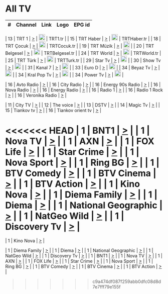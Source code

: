 <h1>All TV</h1>

| #   | Channel        | Link  | Logo | EPG id |
|:---:|:--------------:|:-----:|:----:|:------:|

| 13  | TRT 1            | [>](https://tv-trt1.medya.trt.com.tr/master.m3u8) | <img height="20" src="https://i.imgur.com/j786OLG.png"/> | TRT1.tr |
| 15  | TRT Haber        | [>](https://tv-trthaber.medya.trt.com.tr/master.m3u8) | <img height="20" src="https://i.imgur.com/OVfo8Ab.png"/> | TRTHaber.tr |
| 18  | TRT Çocuk        | [>](https://tv-trtcocuk.medya.trt.com.tr/master.m3u8) | <img height="20" src="https://i.imgur.com/QLFmD6d.png"/> | TRTCocuk.tr |
| 19  | TRT Müzik        | [>](https://tv-trtmuzik.medya.trt.com.tr/master.m3u8) | <img height="20" src="https://i.imgur.com/fIVFCEd.png"/> |
| 20  | TRT Belgesel     | [>](https://tv-trtbelgesel.medya.trt.com.tr/master.m3u8) | <img height="20" src="https://i.imgur.com/MGO87pe.png"/> | TRTBelgesel.tr |
| 24  | TRT World        | [>](https://tv-trtworld.medya.trt.com.tr/master.m3u8) | <img height="20" src="https://i.imgur.com/JEA2xpv.png"/> | TRTWorld.tr |
| 25  | TRT Türk         | [>](https://tv-trtturk.medya.trt.com.tr/master.m3u8) | <img height="20" src="https://i.imgur.com/OSTOQNw.png"/> | TRTTurk.tr |
| 29  | Star Tv   | [>](https://dogus-live.daioncdn.net/startv/startv_360p.m3u8) | <img height="20" src="https://i.imgur.com/IebUZx1.png"/> |
| 30  | Show Tv     | [>](https://ciner-live.daioncdn.net/showtv/showtv.m3u8) | <img height="20" src="https://i.imgur.com/IebUZx1.png"/> |
| 31  | Kanal 7     | [>](https://kanal7-live.daioncdn.net/kanal7/kanal7.m3u8) | <img height="20" src="https://i.imgur.com/IebUZx1.png"/> |
| 33  | Euro D    | [>](https://www.youtube.com/user/KanalD/live) | <img height="20" src="https://i.imgur.com/IebUZx1.png"/> |
| 34  | Beyaz Tv     | [>](https://beyaztv-live.daioncdn.net/beyaztv/beyaztv.m3u8) | <img height="20" src="https://i.imgur.com/IebUZx1.png"/> |
| 34  | Kral Pop Tv     | [>](https://www.youtube.com/watch?v=GuFTuKoXepw) | <img height="20" src="https://i.imgur.com/IebUZx1.png"/> |
| 34  | Power Tv     | [>](https://livetv.powerapp.com.tr/powerTV/powerhd.smil/chunklist.m3u8) | <img height="20" src="https://i.imgur.com/IebUZx1.png"/> |

| 16  | Avto Radio | [>](http://stream.metacast.eu/avtoradio.mp3.m3u) |
| 16  | City Radio | [>](http://stream.metacast.eu/city.aac.m3u) |
| 16  | Energy 90s Radio | [>](http://stream.metacast.eu/energy-90s.m3u) |
| 16  | Nova Radio | [>](http://stream.metacast.eu/nova.aac.m3u) |
| 16  | Energy Radio | [>](http://stream.metacast.eu/nrj.aac.m3u) |
| 16  | Radio 1 | [>](http://stream.metacast.eu/radio1.aac.m3u) |
| 16  | Radio 1 Rock | [>](http://stream.metacast.eu/radio1rock.aac.m3u) |
| 16  | Veronika Radio | [>](http://stream.metacast.eu/veronika.aac.m3u) |

| 11  | City TV | [>](https://tv.city.bg/play/tshls/citytv/index.m3u8) |
| 12  | The voice | [>](https://bss1.neterra.tv/thevoice/thevoice.m3u8) |
| 13  | DSTV | [>](http://46.249.95.140:8081/hls/data.m3u8) |
| 14  | Magic Tv | [>](https://bss1.neterra.tv/magictv/magictv.m3u8) |
| 15  | Tiankov tv | [>](https://streamer103.neterra.tv/tiankov-folk/live.m3u8) |
| 16  | Tiankov orient tv | [>](https://streamer103.neterra.tv/tiankov-orient/live.m3u8) |

<<<<<<< HEAD
| 1 | BNT1 | [>](https://ymkaya.xyz:23595/tv/bnt1/playlist.m3u8?wmsAuthSign=c2VydmVyX3RpbWU9My85LzIwMjUgMTowOTowNSBQTSZoYXNoX3ZhbHVlPXUxRWFicktQSzhCa1B3QmcxMk5hT2c9PSZ2YWxpZG1pbnV0ZXM9NjA=) |
| 1 | Nova TV | [>](https://ymkaya.xyz:23595/tv/novatv/playlist.m3u8?wmsAuthSign=c2VydmVyX3RpbWU9My85LzIwMjUgMTowOToxMyBQTSZoYXNoX3ZhbHVlPXhNUHVaaTgvaXMrcWtESUVyZkZ3VWc9PSZ2YWxpZG1pbnV0ZXM9NjA=) |
| 1 | AXN | [>](https://ymkaya.xyz:23595/tv/axn/playlist.m3u8?wmsAuthSign=c2VydmVyX3RpbWU9My85LzIwMjUgMTowOToyNCBQTSZoYXNoX3ZhbHVlPW5Vb2JQMUdrbzdTYWxEN2NyYlo2OHc9PSZ2YWxpZG1pbnV0ZXM9NjA=) |
| 1 | FOX Life | [>](https://ymkaya.xyz:23595/tv/foxlife/playlist.m3u8?wmsAuthSign=c2VydmVyX3RpbWU9My85LzIwMjUgMTowOTozMyBQTSZoYXNoX3ZhbHVlPTVuZkRYcjlYK21yVEhXQzFzejMxTlE9PSZ2YWxpZG1pbnV0ZXM9NjA=) |
| 1 | Star Crime | [>](https://ymkaya.xyz:23595/tv/foxcrime/playlist.m3u8?wmsAuthSign=c2VydmVyX3RpbWU9My85LzIwMjUgMTowOTo0MyBQTSZoYXNoX3ZhbHVlPUpSTy80S2h4cXhoK2lwL2M2TjY5Z3c9PSZ2YWxpZG1pbnV0ZXM9NjA=) |
| 1 | Nova Sport | [>](https://ymkaya.xyz:23595/tv/novasport/playlist.m3u8?wmsAuthSign=c2VydmVyX3RpbWU9My85LzIwMjUgMTowOTo1MyBQTSZoYXNoX3ZhbHVlPTdDdjNTS1JKcVJETGswc2R1Rmh3R1E9PSZ2YWxpZG1pbnV0ZXM9NjA=) |
| 1 | Ring BG | [>](https://ymkaya.xyz:23595/tv/ringbg/playlist.m3u8?wmsAuthSign=c2VydmVyX3RpbWU9My85LzIwMjUgMToxMDowMiBQTSZoYXNoX3ZhbHVlPXNtM05SRnVLSGVBT1ZDRWowdlVvL2c9PSZ2YWxpZG1pbnV0ZXM9NjA=) |
| 1 | BTV Comedy | [>](https://ymkaya.xyz:23595/tv/btvcomedy/playlist.m3u8?wmsAuthSign=c2VydmVyX3RpbWU9My85LzIwMjUgMToxMDoxMiBQTSZoYXNoX3ZhbHVlPVBhOTM1OTkxTHZCdjc0R29ZWTRQTlE9PSZ2YWxpZG1pbnV0ZXM9NjA=) |
| 1 | BTV Cinema | [>](https://ymkaya.xyz:23595/tv/btvcinema/playlist.m3u8?wmsAuthSign=c2VydmVyX3RpbWU9My85LzIwMjUgMToxMDoyNSBQTSZoYXNoX3ZhbHVlPTVuWnJpdkFwc3RvWXFGVkFSWFNtNmc9PSZ2YWxpZG1pbnV0ZXM9NjA=) |
| 1 | BTV Action | [>](https://ymkaya.xyz:23595/tv/btvaction/playlist.m3u8?wmsAuthSign=c2VydmVyX3RpbWU9My85LzIwMjUgMToxMDozNSBQTSZoYXNoX3ZhbHVlPVZjb1FWdW9XTi9kaW9TV3FoZnI4UXc9PSZ2YWxpZG1pbnV0ZXM9NjA=) |
| 1 | Kino Nova | [>](https://ymkaya.xyz:23595/tv/kinonova/playlist.m3u8?wmsAuthSign=c2VydmVyX3RpbWU9My85LzIwMjUgMToxMDo0NCBQTSZoYXNoX3ZhbHVlPWthUHNyUW5qTmdHNkhzem5jK092VHc9PSZ2YWxpZG1pbnV0ZXM9NjA=) |
| 1 | Diema Family | [>](https://ymkaya.xyz:23595/tv/diemafamily/playlist.m3u8?wmsAuthSign=c2VydmVyX3RpbWU9My85LzIwMjUgMToxMDo1NCBQTSZoYXNoX3ZhbHVlPWVhWEs2N2s1L2h4c3EwYm1xZThyV3c9PSZ2YWxpZG1pbnV0ZXM9NjA=) |
| 1 | Diema | [>](https://ymkaya.xyz:23595/tv/diema/playlist.m3u8?wmsAuthSign=c2VydmVyX3RpbWU9My85LzIwMjUgMToxMTo0OCBQTSZoYXNoX3ZhbHVlPVdoUlpQcEFnNWtTVTRqaEF6c3FML1E9PSZ2YWxpZG1pbnV0ZXM9NjA=) |
| 1 | National Geographic | [>](https://ymkaya.xyz:23595/tv/natgeo/playlist.m3u8?wmsAuthSign=c2VydmVyX3RpbWU9My85LzIwMjUgMToxMTo1OCBQTSZoYXNoX3ZhbHVlPUpYMmNBNXBJS0c3NWtHakpheXFBTVE9PSZ2YWxpZG1pbnV0ZXM9NjA=) |
| 1 | NatGeo Wild | [>](https://ymkaya.xyz:23595/tv/natgeowild/playlist.m3u8?wmsAuthSign=c2VydmVyX3RpbWU9My85LzIwMjUgMToxMjowOCBQTSZoYXNoX3ZhbHVlPTl6K0tCaHk3YkJmVUlMeTNUMlVqaXc9PSZ2YWxpZG1pbnV0ZXM9NjA=) |
| 1 | Discovery Tv | [>](https://ymkaya.xyz:23595/tv/discovery/playlist.m3u8?wmsAuthSign=c2VydmVyX3RpbWU9My85LzIwMjUgMToxMjoxNyBQTSZoYXNoX3ZhbHVlPTUwOGpHSTlkaVFGcFBjSnc4R2FqNnc9PSZ2YWxpZG1pbnV0ZXM9NjA=) |
=======


| 1 | Kino Nova | [>](https://ymkaya.xyz:11336/tv/kinonova/playlist.m3u8?wmsAuthSign=c2VydmVyX3RpbWU9MS8yLzIwMjUgNDo0MDoyMCBBTSZoYXNoX3ZhbHVlPWlFS1FrWEtMMVRFM3l5YklUWUJQUHc9PSZ2YWxpZG1pbnV0ZXM9NjA=) |

| 1 | Diema Family | [>](https://ymkaya.xyz:11336/tv/diemafamily/playlist.m3u8?wmsAuthSign=c2VydmVyX3RpbWU9MS8yLzIwMjUgNDo0MDozMCBBTSZoYXNoX3ZhbHVlPUVUaTVKTldvZTF5WVVCM0YwL21kaXc9PSZ2YWxpZG1pbnV0ZXM9NjA=) |
| 1 | Diema | [>](https://ymkaya.xyz:11336/tv/diema/playlist.m3u8?wmsAuthSign=c2VydmVyX3RpbWU9MS8yLzIwMjUgNDo0MDo0MCBBTSZoYXNoX3ZhbHVlPVlYMWVJT2NuUjNpUTBsaytEUFFOS2c9PSZ2YWxpZG1pbnV0ZXM9NjA=) |
| 1 | National Geographic | [>](https://ymkaya.xyz:11336/tv/natgeo/playlist.m3u8?wmsAuthSign=c2VydmVyX3RpbWU9MS8yLzIwMjUgNDo0MTo0MSBBTSZoYXNoX3ZhbHVlPTJQTlVmcG5nYWx0M013eUhGRGxnd0E9PSZ2YWxpZG1pbnV0ZXM9NjA=) |
| 1 | NatGeo Wild | [>](https://ymkaya.xyz:11336/tv/natgeowild/playlist.m3u8?wmsAuthSign=c2VydmVyX3RpbWU9MS8yLzIwMjUgNDo0MTo1MSBBTSZoYXNoX3ZhbHVlPVl1OXZaTTliN0hGWEN3eDBYd1duNkE9PSZ2YWxpZG1pbnV0ZXM9NjA=) |
| 1 | Discovery Tv | [>](https://ymkaya.xyz:11336/tv/discovery/playlist.m3u8?wmsAuthSign=c2VydmVyX3RpbWU9MS8yLzIwMjUgNDo0MjowMSBBTSZoYXNoX3ZhbHVlPWtBQmdLNlY2RmQwWElzMVYzSDJyVkE9PSZ2YWxpZG1pbnV0ZXM9NjA=) |
| 1 | BNT1 | [>](https://ymkaya.xyz:11336/tv/bnt1/playlist.m3u8?wmsAuthSign=c2VydmVyX3RpbWU9MS8yLzIwMjUgNDozODozOCBBTSZoYXNoX3ZhbHVlPVVrMVlRQXpJWlhYeUh6ZFVpSC9NMUE9PSZ2YWxpZG1pbnV0ZXM9NjA=) |
| 1 | Nova TV | [>](https://ymkaya.xyz:11336/tv/novatv/playlist.m3u8?wmsAuthSign=c2VydmVyX3RpbWU9MS8yLzIwMjUgNDozODo0OCBBTSZoYXNoX3ZhbHVlPUVxQjh1a0ZzYkVGZU8zZDFGTzdreVE9PSZ2YWxpZG1pbnV0ZXM9NjA=) |
| 1 | AXN | [>](https://ymkaya.xyz:11336/tv/axn/playlist.m3u8?wmsAuthSign=c2VydmVyX3RpbWU9MS8yLzIwMjUgNDozODo1OCBBTSZoYXNoX3ZhbHVlPUpkWStGY1hkNXhaOVpPZ0thQ0FZL3c9PSZ2YWxpZG1pbnV0ZXM9NjA=) |
| 1 | FOX Life | [>](https://ymkaya.xyz:11336/tv/foxlife/playlist.m3u8?wmsAuthSign=c2VydmVyX3RpbWU9MS8yLzIwMjUgNDozOToxMCBBTSZoYXNoX3ZhbHVlPWt1ZDc1T3AzYlZDTjJnSy9TU0xJZlE9PSZ2YWxpZG1pbnV0ZXM9NjA=) |
| 1 | Star Crime | [>](https://ymkaya.xyz:11336/tv/foxcrime/playlist.m3u8?wmsAuthSign=c2VydmVyX3RpbWU9MS8yLzIwMjUgNDozOToyMCBBTSZoYXNoX3ZhbHVlPXIwVU45Nm9FR1l2enNkTG9TanBxbmc9PSZ2YWxpZG1pbnV0ZXM9NjA=) |
| 1 | Nova Sport | [>](https://ymkaya.xyz:11336/tv/novasport/playlist.m3u8?wmsAuthSign=c2VydmVyX3RpbWU9MS8yLzIwMjUgNDozOTozMCBBTSZoYXNoX3ZhbHVlPXlSZ0UxazVaM0xhSmc0NmR4T0c1T2c9PSZ2YWxpZG1pbnV0ZXM9NjA=) |
| 1 | Ring BG | [>](https://ymkaya.xyz:11336/tv/ringbg/playlist.m3u8?wmsAuthSign=c2VydmVyX3RpbWU9MS8yLzIwMjUgNDozOTo0MCBBTSZoYXNoX3ZhbHVlPTR4aUlFNHVUYWN4enY1WkVuOFZma2c9PSZ2YWxpZG1pbnV0ZXM9NjA=) |
| 1 | BTV Comedy | [>](https://ymkaya.xyz:11336/tv/btvcomedy/playlist.m3u8?wmsAuthSign=c2VydmVyX3RpbWU9MS8yLzIwMjUgNDozOTo1MCBBTSZoYXNoX3ZhbHVlPUtrMTJ2RHNTTUU1RFp1ZkVOdXFSK3c9PSZ2YWxpZG1pbnV0ZXM9NjA=) |
| 1 | BTV Cinema | [>](https://ymkaya.xyz:11336/tv/btvcinema/playlist.m3u8?wmsAuthSign=c2VydmVyX3RpbWU9MS8yLzIwMjUgNDozOTo1OSBBTSZoYXNoX3ZhbHVlPTZWcU9FZW56cG1NM1lrYy8xNE5NeHc9PSZ2YWxpZG1pbnV0ZXM9NjA=) |
| 1 | BTV Action | [>](https://ymkaya.xyz:11336/tv/btvaction/playlist.m3u8?wmsAuthSign=c2VydmVyX3RpbWU9MS8yLzIwMjUgNDo0MDoxMCBBTSZoYXNoX3ZhbHVlPUlDd0ErRkZVWThyMVZwR3c2REdGZ3c9PSZ2YWxpZG1pbnV0ZXM9NjA=) |
>>>>>>> c9a474df087f259abb0dfc08d8d7e7fff79e155f
